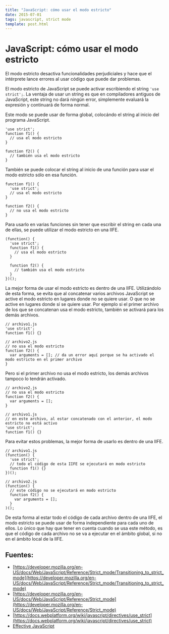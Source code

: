 ```yaml
---
title: "JavaScript: cómo usar el modo estricto"
date: 2015-07-01
tags: javascript, strict mode
template: post.html
---
```


# JavaScript: cómo usar el modo estricto

El modo estricto desactiva funcionalidades perjudiciales y hace que el intérprete lance errores al usar código que puede dar problemas.

El modo estricto de JavaScript se puede activar escribiendo el string `'use strict';`. La ventaja de usar un string es que en compiladores antiguos de JavaScript, este string no dará ningún error, simplemente evaluará la expresión y continuará de forma normal.

Este modo se puede usar de forma global, colocándo el string al inicio del programa JavaScript.

    'use strict';
    function f1() {
      // usa el modo estricto
    }

    function f2() {
      // también usa el modo estricto
    }

También se puede colocar el string al inicio de una función para usar el modo estricto sólo en esa función.
    
    function f1() {
      'use strict';
      // usa el modo estricto
    }

    function f2() {
      // no usa el modo estricto
    }

Para usarlo en varias funciones sin tener que escribir el string en cada una de ellas, se puede utilizar el modo estricto en una IIFE.

    (function() {
      'use strict';
      function f1() {
        // usa el modo estricto
      }

      function f2() {
        // también usa el modo estricto
      }
    })();

La mejor forma de usar el modo estricto es dentro de una IIFE. Utilizándolo de esta forma, se evita que al concatenar varios archivos JavaScript se active el modo estricto en lugares donde no se quiere usar. O que no se active en lugares donde sí se quiere usar. Por ejemplo si el primer archivo de los que se concatenan usa el modo estricto, también se activará para los demás archivos.

    // archivo1.js
    'use strict';
    function f1() {}

    // archivo2.js
    // no usa el modo estricto
    function f2() {
      var arguments = []; // da un error aquí porque se ha activado el modo estricto en el primer archivo
    }

Pero si el primer archivo no usa el modo estricto, los demás archivos tampoco lo tendrán activado.

    // archivo2.js
    // no usa el modo estricto
    function f2() {
      var arguments = [];
    }

    // archivo1.js
    // en este archivo, al estar concatenado con el anterior, el modo estricto no está activo
    'use strict';
    function f1() {}

Para evitar estos problemas, la mejor forma de usarlo es dentro de una IIFE.

    // archivo1.js
    (function() {
      'use strict';
      // todo el código de esta IIFE se ejecutará en modo estricto
      function f1() {}
    })();

    // archivo2.js
    (function() {
      // este código no se ejecutará en modo estricto
      function f2() {
        var arguments = [];
      }
    )();

De esta forma al estar todo el código de cada archivo dentro de una IIFE, el modo estricto se puede usar de forma independiente para cada uno de ellos. Lo único que hay que tener en cuenta cuando se usa este método, es que el código de cada archivo no se va a ejecutar en el ámbito global, si no en el ámbito local de la IIFE.

## Fuentes:
* [https://developer.mozilla.org/en-US/docs/Web/JavaScript/Reference/Strict_mode/Transitioning_to_strict_mode](https://developer.mozilla.org/en-US/docs/Web/JavaScript/Reference/Strict_mode/Transitioning_to_strict_mode)
* [https://developer.mozilla.org/en-US/docs/Web/JavaScript/Reference/Strict_mode](https://developer.mozilla.org/en-US/docs/Web/JavaScript/Reference/Strict_mode)
* [https://docs.webplatform.org/wiki/javascript/directives/use_strict](https://docs.webplatform.org/wiki/javascript/directives/use_strict)
* [Effective JavaScript](http://www.amazon.es/Effective-JavaScript-Specific-Software-Development/dp/0321812182)
